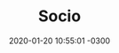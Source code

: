 ---
title:  "Socio"
img: http://magnoliosala.uy/img/febrero/socio.jpg
date:   2020-01-20 10:55:01 -0300
eventdate: 2020-02-01 21:00:00 -0300
tickantel: https://tickantel.com.uy/inicio/espectaculo/40008466/espectaculo/Socio?3
---